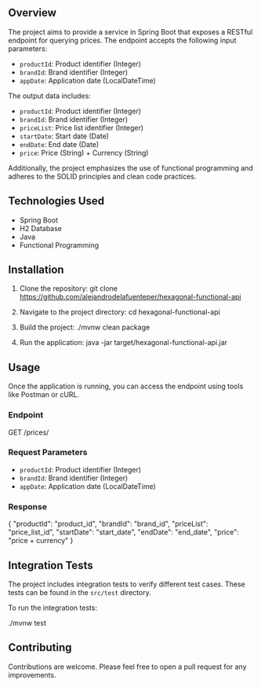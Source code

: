 ## Overview

The project aims to provide a service in Spring Boot that exposes a RESTful endpoint for querying prices. The endpoint accepts the following input parameters:

- `productId`: Product identifier (Integer)
- `brandId`: Brand identifier (Integer)
- `appDate`: Application date (LocalDateTime)

The output data includes:

- `productId`: Product identifier (Integer)
- `brandId`: Brand identifier (Integer)
- `priceList`: Price list identifier (Integer)
- `startDate`: Start date (Date)
- `endDate`: End date (Date)
- `price`: Price (String) + Currency (String)

Additionally, the project emphasizes the use of functional programming and adheres to the SOLID principles and clean code practices.

## Technologies Used

- Spring Boot
- H2 Database
- Java
- Functional Programming

## Installation

1. Clone the repository:
git clone https://github.com/alejandrodelafuenteper/hexagonal-functional-api

2. Navigate to the project directory:
cd hexagonal-functional-api

3. Build the project:
./mvnw clean package

4. Run the application:
java -jar target/hexagonal-functional-api.jar

## Usage

Once the application is running, you can access the endpoint using tools like Postman or cURL.

### Endpoint

GET /prices/

### Request Parameters

- `productId`: Product identifier (Integer)
- `brandId`: Brand identifier (Integer)
- `appDate`: Application date (LocalDateTime)

### Response

{
"productId": "product_id",
"brandId": "brand_id",
"priceList": "price_list_id",
"startDate": "start_date",
"endDate": "end_date",
"price": "price + currency"
}

## Integration Tests

The project includes integration tests to verify different test cases. These tests can be found in the `src/test` directory.

To run the integration tests:

./mvnw test

## Contributing

Contributions are welcome. Please feel free to open a pull request for any improvements.
